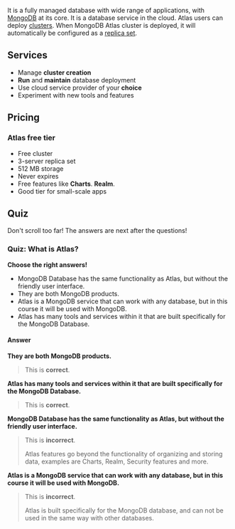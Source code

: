 It is a fully managed database with wide range of applications, with [MongoDB](MongoDB.md) at its core. It is a database service in the cloud. Atlas users can deploy [clusters](Clusters.md). When MongoDB Atlas cluster is deployed, it will automatically be configured as a [replica set](Replica%20Set.md).

## Services
- Manage **cluster creation**
- **Run** and **maintain** database deployment
- Use cloud service provider of your **choice**
- Experiment with new tools and features

## Pricing

### Atlas free tier
- Free cluster
- 3-server replica set
- 512 MB storage
- Never expires
- Free features like **Charts**. **Realm**.
- Good tier for small-scale apps

## Quiz
Don't scroll too far! The answers are next after the questions!
### Quiz: What is Atlas?
**Choose the right answers!**
- MongoDB Database has the same functionality as Atlas, but without the friendly user interface.
- They are both MongoDB products.
- Atlas is a MongoDB service that can work with any database, but in this course it will be used with MongoDB.
- Atlas has many tools and services within it that are built specifically for the MongoDB Database.


#### Answer
**They are both MongoDB products.**
> This is **correct**.

**Atlas has many tools and services within it that are built specifically for the MongoDB Database.**
> This is **correct**.

**MongoDB Database has the same functionality as Atlas, but without the friendly user interface.**
> This is **incorrect**.
> 
> Atlas features go beyond the functionality of organizing and storing data, examples are Charts, Realm, Security features and more.

**Atlas is a MongoDB service that can work with any database, but in this course it will be used with MongoDB.**
> This is **incorrect**.
> 
> Atlas is built specifically for the MongoDB database, and can not be used in the same way with other databases.